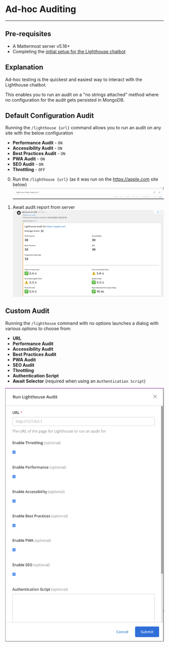 # Ad-hoc Auditing

---

## Pre-requisites
* A Mattermost server v5.16+
* Completing the [initial setup for the Lighthouse chatbot](/README.md#deployment)

## Explanation
Ad-hoc testing is the quickest and easiest way to interact with the Lighthouse chatbot.  
  
This enables you to run an audit on a "no strings attached" method where no configuration for the audit gets persisted in MongoDB.

## Default Configuration Audit
Running the `/lighthouse {url}` command allows you to run an audit on any site with the below configuration
* **Performance Audit** - `ON`
* **Accessibility Audit** - `ON`
* **Best Practices Audit** - `ON`
* **PWA Audit** - `ON`
* **SEO Audit** - `ON`
* **Throttling** - `OFF`

0. Run the `/lighthouse {url}` (as it was run on the https://apple.com site below)
![](/documentation/img/ad-hoc-cmd.png)

1. Await audit report from server
![](/documentation/img/ad-hoc-report.png)

## Custom Audit
Running the `/lighthouse` command with no options launches a dialog with various options to choose from:  

* **URL**
* **Performance Audit**
* **Accessibility Audit**
* **Best Practices Audit**
* **PWA Audit**
* **SEO Audit**
* **Throttling**
* **Authentication Script**
* **Await Selector** (required when using an `Authentication Script`)

![](/documentation/img/ad-hoc-dialog.png)